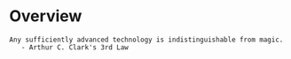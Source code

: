 # Overview 
```
Any sufficiently advanced technology is indistinguishable from magic.
   - Arthur C. Clark's 3rd Law
```
